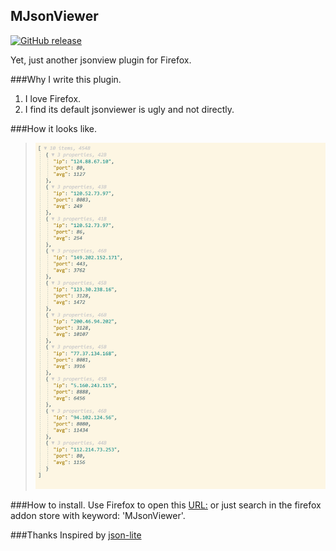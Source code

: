MJsonViewer
---
[![GitHub release](https://img.shields.io/badge/release-v1.0-green.svg)](https://github.com/MikeCoder/MJsonViewer)

Yet, just another jsonview plugin for Firefox.

###Why I write this plugin.
1. I love Firefox.
2. I find its default jsonviewer is ugly and not directly.

###How it looks like.
> ![Appearance](./images/image.jpeg)

###How to install.
Use Firefox to open this [URL:]() or just search in the firefox addon store with keyword: 'MJsonViewer'.

###Thanks
Inspired by [json-lite](https://github.com/lauriro/json-lite)
